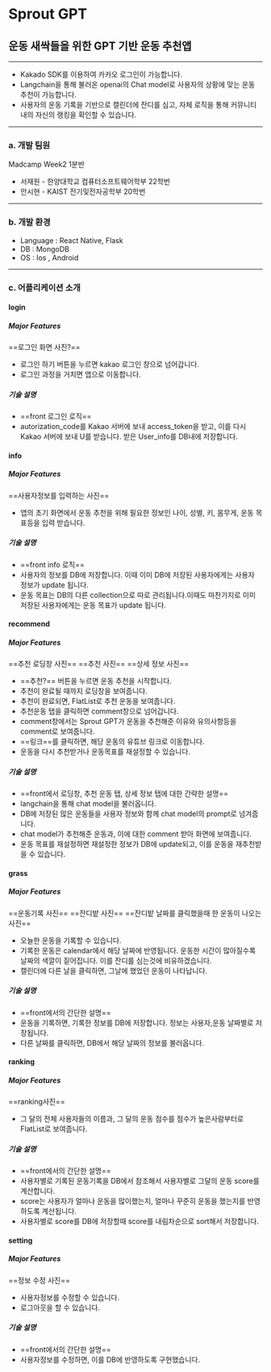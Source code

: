 

# Sprout GPT

## 운동 새싹들을 위한 GPT 기반 운동 추천앱

---
- Kakado SDK를 이용하여 카카오 로그인이 가능합니다.
- Langchain을 통해 불러온 openai의 Chat model로 사용자의 상황에 맞는 운동 추천이 가능합니다.
- 사용자의 운동 기록을 기반으로 캘린더에 잔디를 심고, 자체 로직을 통해 커뮤니티 내의 자신의 랭킹을 확인할 수 있습니다.

--- 

### a. 개발 팀원
Madcamp Week2 1분반

- 서재원 - 한양대학교 컴퓨터소프트웨어학부 22학번
- 안시현 - KAIST 전기및전자공학부 20학번 

--- 

### b. 개발 환경
- Language : React Native, Flask
- DB : MongoDB
- OS : Ios , Android

---
### c. 어플리케이션 소개

#### login
##### Major Features
==로그인 화면 사진?==
- 로그인 하기 버튼을 누르면 kakao 로그인 창으로 넘어갑니다.
- 로그인 과정을 거치면 앱으로 이동합니다.
##### 기술 설명
- ==front 로그인 로직==
- autorization_code를 Kakao 서버에 보내 access_token을 받고, 이를 다시 Kakao 서버에 보내 U를 받습니다. 받은 User_info를 DB내에 저장합니다.


#### info
##### Major Features
==사용자정보를 입력하는 사진==
- 앱의 초기 화면에서 운동 추천을 위해 필요한 정보인 나이, 성별, 키, 몸무게, 운동 목표등을 입력 받습니다.
##### 기술 설명
- ==front info 로직==
- 사용자의 정보를 DB에 저장합니다. 이때 이미 DB에 저장된 사용자에게는 사용자 정보가 update 됩니다. 
- 운동 목표는 DB의 다른 collection으로 따로 관리됩니다.이때도 마찬가지로 이미 저장된 사용자에게는 운동 목표가 update 됩니다.
#### recommend
##### Major Features
==추천 로딩창 사진==
==추천 사진==
==상세 정보 사진==

- ==추천?== 버튼을 누르면 운동 추천을 시작합니다.
- 추천이 완료될 때까지 로딩창을 보여줍니다.
- 추천이 완료되면, FlatList로 추천 운동을 보여줍니다.
- 추천운동 탭을 클릭하면 comment창으로 넘어갑니다.
- comment창에서는 Sprout GPT가 운동을 추천해준 이유와 유의사항등을 comment로 보여줍니다.
- ==링크==를 클릭하면, 해당 운동의 유튜브 링크로 이동합니다.
- 운동을 다시 추천받거나 운동목표를 재설정할 수 있습니다.
##### 기술 설명
- ==front에서 로딩창, 추천 운동 탭, 상세 정보 탭에 대한 간략한 설명==
- langchain을 통해 chat model을 불러옵니다.
-  DB에 저장된 많은 운동들을 사용자 정보와 함께 chat model의 prompt로 넘겨줍니다.
- chat model가 추천해준 운동과, 이에 대한 comment 받아 화면에 보여줍니다.
- 운동 목표를 재설정하면 재설정한 정보가 DB에 update되고, 이를 운동을 재추천받을 수 있습니다.

#### grass
##### Major Features
==운동기록 사진==
==잔디밭 사진== 
==잔디밭 날짜를 클릭했을때 한 운동이 나오는 사진==
- 오늘한 운동을 기록할 수 있습니다.
- 기록한 운동은 calendar에서 해당 날짜에 반영됩니다. 운동한 시간이 많아질수록 날짜의 색깔이 짙어집니다. 이를 잔디를 심는것에 비유하겠습니다.
- 캘린더에 다른 날을 클릭하면, 그날에 했었던 운동이 나타납니다.
##### 기술 설명
- ==front에서의 간단한 설명==
- 운동을 기록하면, 기록한 정보를 DB에 저장합니다. 정보는 사용자,운동 날짜별로 저장됩니다.
- 다른 날짜를 클릭하면, DB에서 해당 날짜의 정보를 불러옵니다.

#### ranking
##### Major Features
==ranking사진==
- 그 달의 전체 사용자들의 이름과, 그 달의 운동 점수를 점수가 높은사람부터로 FlatList로 보여줍니다.

##### 기술 설명
- ==front에서의 간단한 설명==
- 사용자별로 기록된 운동기록을 DB에서 참조해서 사용자별로 그달의 운동 score를 계산합니다.
- score는 사용자가 얼마나 운동을 많이했는지, 얼마나 꾸준히 운동을 했는지를 반영하도록 계산됩니다.
- 사용자별로 score를 DB에 저장할때 score를 내림차순으로 sort해서 저장합니다.


#### setting
##### Major Features
==정보 수정 사진==
- 사용자정보를 수정할 수 있습니다.
- 로그아웃을 할 수 있습니다.
##### 기술 설명
- ==front에서의 간단한 설명==
- 사용자정보를 수정하면, 이를 DB에 반영하도록 구현했습니다.
